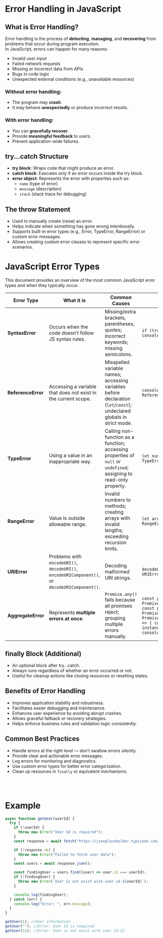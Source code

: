# Error Handling in JavaScript

## What is Error Handling?

Error handling is the process of **detecting**, **managing**, and **recovering** from problems that occur during program execution.  
In JavaScript, errors can happen for many reasons:

- Invalid user input
- Failed network requests
- Missing or incorrect data from APIs
- Bugs in code logic
- Unexpected external conditions (e.g., unavailable resources)

### Without error handling:

- The program may **crash**.
- It may behave **unexpectedly** or produce incorrect results.

### With error handling:

- You can **gracefully recover**.
- Provide **meaningful feedback** to users.
- Prevent application-wide failures.

## try...catch Structure

- **try block**: Wraps code that might produce an error.
- **catch block**: Executes only if an error occurs inside the try block.
- **error object**: Represents the error with properties such as:
  - `name` (type of error)
  - `message` (description)
  - `stack` (stack trace for debugging)

## The throw Statement

- Used to manually create (raise) an error.
- Helps indicate when something has gone wrong intentionally.
- Supports built-in error types (e.g., Error, TypeError, RangeError) or custom error messages.
- Allows creating custom error classes to represent specific error scenarios.

# JavaScript Error Types

This document provides an overview of the most common JavaScript error types and when they typically occur.

| Error Type         | What it is                                                                                     | Common Causes                                                                                                         | Example                                                                                                                                                                            |
| ------------------ | ---------------------------------------------------------------------------------------------- | --------------------------------------------------------------------------------------------------------------------- | ---------------------------------------------------------------------------------------------------------------------------------------------------------------------------------- |
| **SyntaxError**    | Occurs when the code doesn’t follow JS syntax rules.                                           | Missing/extra brackets, parentheses, quotes; incorrect keywords; missing semicolons.                                  | `if (true { console.log("Hello"); }`                                                                                                                                               |
| **ReferenceError** | Accessing a variable that does not exist in the current scope.                                 | Misspelled variable names; accessing variables before declaration (`let`/`const`); undeclared globals in strict mode. | `console.log(a); // ReferenceError`                                                                                                                                                |
| **TypeError**      | Using a value in an inappropriate way.                                                         | Calling non-function as a function; accessing properties of `null` or `undefined`; assigning to read-only property.   | `let num = 123; num(); // TypeError`                                                                                                                                               |
| **RangeError**     | Value is outside allowable range.                                                              | Invalid numbers to methods; creating arrays with invalid lengths; exceeding recursion limits.                         | `let arr = new Array(-5); // RangeError`                                                                                                                                           |
| **URIError**       | Problems with `encodeURI()`, `decodeURI()`, `encodeURIComponent()`, or `decodeURIComponent()`. | Decoding malformed URI strings.                                                                                       | `decodeURIComponent('%'); // URIError`                                                                                                                                             |
| **AggregateError** | Represents **multiple errors at once**.                                                        | `Promise.any()` fails because all promises reject; grouping multiple errors manually.                                 | `const p1 = Promise.reject("Error1"); const p2 = Promise.reject("Error2"); Promise.any([p1,p2]).catch(e => { console.log(e instanceof AggregateError); console.log(e.errors); });` |

## finally Block (Additional)

- An optional block after try...catch.
- Always runs regardless of whether an error occurred or not.
- Useful for cleanup actions like closing resources or resetting states.

## Benefits of Error Handling

- Improves application stability and robustness.
- Facilitates easier debugging and maintenance.
- Enhances user experience by avoiding abrupt crashes.
- Allows graceful fallback or recovery strategies.
- Helps enforce business rules and validation logic consistently.

## Common Best Practices

- Handle errors at the right level — don’t swallow errors silently.
- Provide clear and actionable error messages.
- Log errors for monitoring and diagnostics.
- Use custom error types for better error categorization.
- Clean up resources in `finally` or equivalent mechanisms.

<br>
<br>

# Example

```js
async function getUser(userId) {
  try {
    if (!userId) {
      throw new Error("User Id is required");
    }
    const response = await fetch("https://jsonplaceholder.typicode.com/users");

    if (!response.ok) {
      throw new Error("Failed to fetch user data");
    }
    const users = await response.json();

    const findingUser = users.find((user) => user.id === userId);
    if (!findingUser) {
      throw new Error(`User is not exist with user id-${userId}`);
    }

    console.log(findingUser);
  } catch (err) {
    console.log("Error: ", err.message);
  }
}

getUser(1); //User information
getUser(""); //Error: User Id is required
getUser(12); //Error: User is not exist with user id-12
```
